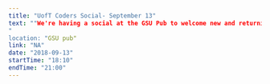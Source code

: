 ```yaml
---
title: "UofT Coders Social- September 13"
text: ""We're having a social at the GSU Pub to welcome new and returning members with the start of the new academic year. Join us and get to know the exec and fellow members of the UofT Coders community in a less formal environment. You do not need to have attended an event previously to attend. Everyone is welcome. "
"
location: "GSU pub"
link: "NA"
date: "2018-09-13"
startTime: "18:10"
endTime: "21:00"
---
```

